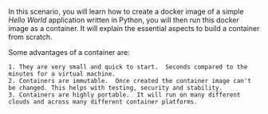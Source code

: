
In this scenario, you will learn how to create a docker image of a simple _Hello World_ application written in Python, you will then run this docker image as a container. It will explain the essential aspects to build a container from scratch.

Some advantages of a container are:

	1. They are very small and quick to start.  Seconds compared to the minutes for a virtual machine.
	2. Containers are immutable.  Once created the container image can't be changed. This helps with testing, security and stability.
	3. Containers are highly portable.  It will run on many different clouds and across many different container platforms.
	